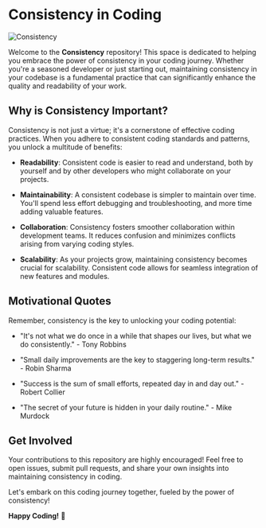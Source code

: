 # Consistency in Coding

![Consistency](https://github.com/yourusername/consistency/blob/main/consistency_logo.png)

Welcome to the **Consistency** repository! This space is dedicated to helping you embrace the power of consistency in your coding journey. Whether you're a seasoned developer or just starting out, maintaining consistency in your codebase is a fundamental practice that can significantly enhance the quality and readability of your work.

## Why is Consistency Important?

Consistency is not just a virtue; it's a cornerstone of effective coding practices. When you adhere to consistent coding standards and patterns, you unlock a multitude of benefits:

- **Readability**: Consistent code is easier to read and understand, both by yourself and by other developers who might collaborate on your projects.

- **Maintainability**: A consistent codebase is simpler to maintain over time. You'll spend less effort debugging and troubleshooting, and more time adding valuable features.

- **Collaboration**: Consistency fosters smoother collaboration within development teams. It reduces confusion and minimizes conflicts arising from varying coding styles.

- **Scalability**: As your projects grow, maintaining consistency becomes crucial for scalability. Consistent code allows for seamless integration of new features and modules.

## Motivational Quotes

Remember, consistency is the key to unlocking your coding potential:

- "It's not what we do once in a while that shapes our lives, but what we do consistently." - Tony Robbins

- "Small daily improvements are the key to staggering long-term results." - Robin Sharma

- "Success is the sum of small efforts, repeated day in and day out." - Robert Collier

- "The secret of your future is hidden in your daily routine." - Mike Murdock

## Get Involved

Your contributions to this repository are highly encouraged! Feel free to open issues, submit pull requests, and share your own insights into maintaining consistency in coding.

Let's embark on this coding journey together, fueled by the power of consistency!

**Happy Coding!** 🚀
